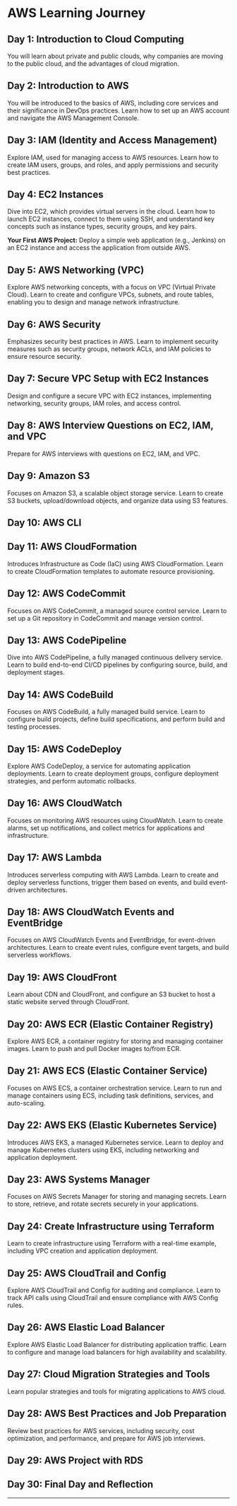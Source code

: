 
# AWS Learning Journey

## Day 1: Introduction to Cloud Computing

You will learn about private and public clouds, why companies are moving to the public cloud, and the advantages of cloud migration.

## Day 2: Introduction to AWS

You will be introduced to the basics of AWS, including core services and their significance in DevOps practices. Learn how to set up an AWS account and navigate the AWS Management Console.

## Day 3: IAM (Identity and Access Management)

Explore IAM, used for managing access to AWS resources. Learn how to create IAM users, groups, and roles, and apply permissions and security best practices.

## Day 4: EC2 Instances

Dive into EC2, which provides virtual servers in the cloud. Learn how to launch EC2 instances, connect to them using SSH, and understand key concepts such as instance types, security groups, and key pairs.

**Your First AWS Project:** Deploy a simple web application (e.g., Jenkins) on an EC2 instance and access the application from outside AWS.

## Day 5: AWS Networking (VPC)

Explore AWS networking concepts, with a focus on VPC (Virtual Private Cloud). Learn to create and configure VPCs, subnets, and route tables, enabling you to design and manage network infrastructure.

## Day 6: AWS Security

Emphasizes security best practices in AWS. Learn to implement security measures such as security groups, network ACLs, and IAM policies to ensure resource security.

## Day 7: Secure VPC Setup with EC2 Instances

Design and configure a secure VPC with EC2 instances, implementing networking, security groups, IAM roles, and access control.

## Day 8: AWS Interview Questions on EC2, IAM, and VPC

Prepare for AWS interviews with questions on EC2, IAM, and VPC.

## Day 9: Amazon S3

Focuses on Amazon S3, a scalable object storage service. Learn to create S3 buckets, upload/download objects, and organize data using S3 features.

## Day 10: AWS CLI

## Day 11: AWS CloudFormation

Introduces Infrastructure as Code (IaC) using AWS CloudFormation. Learn to create CloudFormation templates to automate resource provisioning.

## Day 12: AWS CodeCommit

Focuses on AWS CodeCommit, a managed source control service. Learn to set up a Git repository in CodeCommit and manage version control.

## Day 13: AWS CodePipeline

Dive into AWS CodePipeline, a fully managed continuous delivery service. Learn to build end-to-end CI/CD pipelines by configuring source, build, and deployment stages.

## Day 14: AWS CodeBuild

Focuses on AWS CodeBuild, a fully managed build service. Learn to configure build projects, define build specifications, and perform build and testing processes.

## Day 15: AWS CodeDeploy

Explore AWS CodeDeploy, a service for automating application deployments. Learn to create deployment groups, configure deployment strategies, and perform automatic rollbacks.

## Day 16: AWS CloudWatch

Focuses on monitoring AWS resources using CloudWatch. Learn to create alarms, set up notifications, and collect metrics for applications and infrastructure.

## Day 17: AWS Lambda

Introduces serverless computing with AWS Lambda. Learn to create and deploy serverless functions, trigger them based on events, and build event-driven architectures.

## Day 18: AWS CloudWatch Events and EventBridge

Focuses on AWS CloudWatch Events and EventBridge, for event-driven architectures. Learn to create event rules, configure event targets, and build serverless workflows.

## Day 19: AWS CloudFront

Learn about CDN and CloudFront, and configure an S3 bucket to host a static website served through CloudFront.

## Day 20: AWS ECR (Elastic Container Registry)

Explore AWS ECR, a container registry for storing and managing container images. Learn to push and pull Docker images to/from ECR.

## Day 21: AWS ECS (Elastic Container Service)

Focuses on AWS ECS, a container orchestration service. Learn to run and manage containers using ECS, including task definitions, services, and auto-scaling.

## Day 22: AWS EKS (Elastic Kubernetes Service)

Introduces AWS EKS, a managed Kubernetes service. Learn to deploy and manage Kubernetes clusters using EKS, including networking and application deployment.

## Day 23: AWS Systems Manager

Focuses on AWS Secrets Manager for storing and managing secrets. Learn to store, retrieve, and rotate secrets securely in your applications.

## Day 24: Create Infrastructure using Terraform

Learn to create infrastructure using Terraform with a real-time example, including VPC creation and application deployment.

## Day 25: AWS CloudTrail and Config

Explore AWS CloudTrail and Config for auditing and compliance. Learn to track API calls using CloudTrail and ensure compliance with AWS Config rules.

## Day 26: AWS Elastic Load Balancer

Explore AWS Elastic Load Balancer for distributing application traffic. Learn to configure and manage load balancers for high availability and scalability.

## Day 27: Cloud Migration Strategies and Tools

Learn popular strategies and tools for migrating applications to AWS cloud.

## Day 28: AWS Best Practices and Job Preparation

Review best practices for AWS services, including security, cost optimization, and performance, and prepare for AWS job interviews.

## Day 29: AWS Project with RDS

## Day 30: Final Day and Reflection

---

